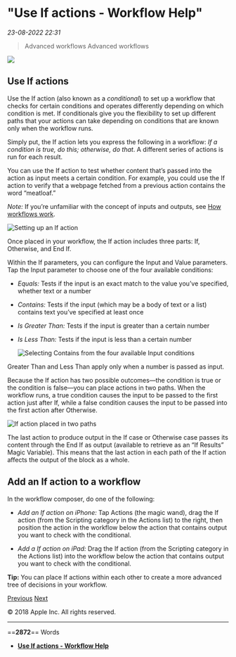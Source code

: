 # "Use If actions - Workflow Help"

*23-08-2022 22:31* 

> Advanced workflows
Advanced workflows

![](https://help.apple.com/workflow/en.lproj/GlobalArt/AppIconDefault_Workflow.png)

## Use If actions

Use the If action (also known as a *conditional*) to set up a workflow that checks for certain conditions and operates differently depending on which condition is met. If conditionals give you the flexibility to set up different paths that your actions can take depending on conditions that are known only when the workflow runs.

Simply put, the If action lets you express the following in a workflow: *If a condition is true, do this; otherwise, do that*. A different series of actions is run for each result.

You can use the If action to test whether content that’s passed into the action as input meets a certain condition. For example, you could use the If action to verify that a webpage fetched from a previous action contains the word “meatloaf.”

*Note:* If you’re unfamiliar with the concept of inputs and outputs, see [How workflows work](https://help.apple.com/workflow/#/apd1d10ec518).

![Setting up an If action](https://help.apple.com/workflow/en.lproj/Art/S0162_IfLargeiPad.png)

Once placed in your workflow, the If action includes three parts: If, Otherwise, and End If.

Within the If parameters, you can configure the Input and Value parameters. Tap the Input parameter to choose one of the four available conditions:

-   *Equals:* Tests if the input is an exact match to the value you’ve specified, whether text or a number
    
-   *Contains:* Tests if the input (which may be a body of text or a list) contains text you’ve specified at least once
    
-   *Is Greater Than:* Tests if the input is greater than a certain number
    
-   *Is Less Than:* Tests if the input is less than a certain number
    
    ![Selecting Contains from the four available Input conditions](https://help.apple.com/workflow/en.lproj/Art/S0164_IfOptions.png)
    

Greater Than and Less Than apply only when a number is passed as input.

Because the If action has two possible outcomes—the condition is true or the condition is false—you can place actions in two paths. When the workflow runs, a true condition causes the input to be passed to the first action just after If, while a false condition causes the input to be passed into the first action after Otherwise.

![If action placed in two paths](https://help.apple.com/workflow/en.lproj/Art/S0165_IfTrick.png)

The last action to produce output in the If case or Otherwise case passes its content through the End If as output (available to retrieve as an “If Results” Magic Variable). This means that the last action in each path of the If action affects the output of the block as a whole.

## Add an If action to a workflow

In the workflow composer, do one of the following:

-   *Add an If action on iPhone:* Tap Actions (the magic wand), drag the If action (from the Scripting category in the Actions list) to the right, then position the action in the workflow below the action that contains output you want to check with the conditional.
    
-   *Add a If action on iPad:* Drag the If action (from the Scripting category in the Actions list) into the workflow below the action that contains output you want to check with the conditional.
    

**Tip:** You can place If actions within each other to create a more advanced tree of decisions in your workflow.

[Previous](https://help.apple.com/workflow/#/apdd7bf369da) [Next](https://help.apple.com/workflow/#/apdc11deb2c1)

© 2018 Apple Inc. All rights reserved.
***

==**2872**== Words

- **[Use If actions - Workflow Help](https://help.apple.com/workflow/#/apd83dcd1b51)**